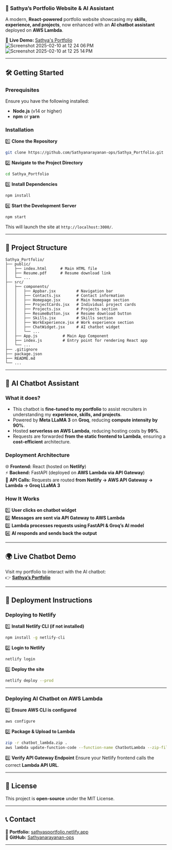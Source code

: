 
### 🚀 **Sathya’s Portfolio Website & AI Assistant**
A modern, **React-powered** portfolio website showcasing my **skills, experience, and projects**, now enhanced with an **AI chatbot assistant** deployed on **AWS Lambda**.

📌 **Live Demo:** [Sathya's Portfolio](https://sathyasportfolio.netlify.app)  
![Screenshot 2025-02-10 at 12 24 06 PM](https://github.com/user-attachments/assets/5c139a07-dc6e-4eb9-bc64-a03f535b8796)
![Screenshot 2025-02-10 at 12 25 14 PM](https://github.com/user-attachments/assets/f2ebe713-0229-4826-b0e6-29eddc36f717)

---

## 🛠 **Getting Started**

### **Prerequisites**
Ensure you have the following installed:
- **Node.js** (v14 or higher)
- **npm** or **yarn**

### **Installation**
1️⃣ **Clone the Repository**  
```bash
git clone https://github.com/Sathyanarayanan-ops/Sathya_Portfolio.git
```

2️⃣ **Navigate to the Project Directory**  
```bash
cd Sathya_Portfolio
```

3️⃣ **Install Dependencies**  
```bash
npm install
```

4️⃣ **Start the Development Server**  
```bash
npm start
```

This will launch the site at `http://localhost:3000/`.

---

## 📂 **Project Structure**
```
Sathya_Portfolio/
├── public/
│   ├── index.html      # Main HTML file
│   ├── Resume.pdf      # Resume download link
│   └── ...
├── src/
│   ├── components/
│   │   ├── Appbar.jsx         # Navigation bar
│   │   ├── Contacts.jsx       # Contact information
│   │   ├── Homepage.jsx       # Main homepage section
│   │   ├── ProjectCards.jsx   # Individual project cards
│   │   ├── Projects.jsx       # Projects section
│   │   ├── ResumeButton.jsx   # Resume download button
│   │   ├── Skills.jsx         # Skills section
│   │   ├── WorkExperience.jsx # Work experience section
│   │   ├── ChatWidget.jsx     # AI chatbot widget
│   │   └── ...
│   ├── App.js           # Main App Component
│   ├── index.js         # Entry point for rendering React app
│   └── ...
├── .gitignore
├── package.json
├── README.md
└── ...
```

---

## 🤖 **AI Chatbot Assistant**
### **What it does?**
- This chatbot is **fine-tuned to my portfolio** to assist recruiters in understanding my **experience, skills, and projects**.
- Powered by **Meta LLaMA 3** on **Groq**, reducing **compute intensity by 90%**.
- Hosted **serverless on AWS Lambda**, reducing hosting costs by **99%**.
- Requests are forwarded **from the static frontend to Lambda**, ensuring a **cost-efficient** architecture.

### **Deployment Architecture**
🌐 **Frontend:** React (hosted on **Netlify**)  
⚡ **Backend:** FastAPI (deployed on **AWS Lambda via API Gateway**)  
🔗 **API Calls:** Requests are routed **from Netlify → AWS API Gateway → Lambda → Groq LLaMA 3**

### **How It Works**
1️⃣ **User clicks on chatbot widget**  
2️⃣ **Messages are sent via API Gateway to AWS Lambda**  
3️⃣ **Lambda processes requests using FastAPI & Groq’s AI model**  
4️⃣ **AI responds and sends back the output**  

---

## 🌍 **Live Chatbot Demo**
Visit my portfolio to interact with the AI chatbot:  
👉 **[Sathya’s Portfolio](https://sathyasportfolio.netlify.app)**

---

## 🚀 **Deployment Instructions**
### **Deploying to Netlify**
1️⃣ **Install Netlify CLI (if not installed)**  
```bash
npm install -g netlify-cli
```

2️⃣ **Login to Netlify**  
```bash
netlify login
```

3️⃣ **Deploy the site**  
```bash
netlify deploy --prod
```

---

### **Deploying AI Chatbot on AWS Lambda**
1️⃣ **Ensure AWS CLI is configured**  
```bash
aws configure
```

2️⃣ **Package & Upload to Lambda**
```bash
zip -r chatbot_lambda.zip .
aws lambda update-function-code --function-name ChatbotLambda --zip-file fileb://chatbot_lambda.zip
```

3️⃣ **Verify API Gateway Endpoint**
Ensure your Netlify frontend calls the correct **Lambda API URL**.

---

## 📜 **License**
This project is **open-source** under the MIT License.

---

## 📞 **Contact**
🔹 **Portfolio:** [sathyasportfolio.netlify.app](https://sathyasportfolio.netlify.app)  
🔹 **GitHub:** [Sathyanarayanan-ops](https://github.com/Sathyanarayanan-ops)  


---
